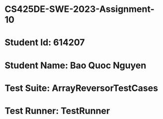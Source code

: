 # CS425DE-SWE-2023-Assignment-10
# Student Id: 614207
# Student Name: Bao Quoc Nguyen
# Test Suite: ArrayReversorTestCases
# Test Runner: TestRunner
